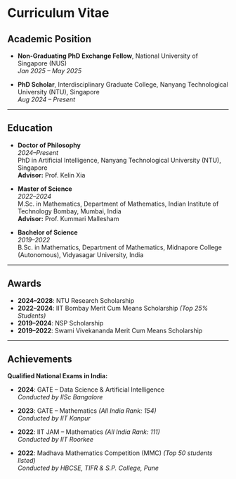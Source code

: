 # Curriculum Vitae

## Academic Position

- **Non-Graduating PhD Exchange Fellow**, National University of Singapore (NUS)  
  *Jan 2025 – May 2025*

- **PhD Scholar**, Interdisciplinary Graduate College, Nanyang Technological University (NTU), Singapore  
  *Aug 2024 – Present*

---

## Education

- **Doctor of Philosophy**  
  *2024–Present*  
  PhD in Artificial Intelligence, Nanyang Technological University (NTU), Singapore  
  **Advisor:** Prof. Kelin Xia

- **Master of Science**  
  *2022–2024*  
  M.Sc. in Mathematics, Department of Mathematics, Indian Institute of Technology Bombay, Mumbai, India  
  **Advisor:** Prof. Kummari Mallesham

- **Bachelor of Science**  
  *2019–2022*  
  B.Sc. in Mathematics, Department of Mathematics, Midnapore College (Autonomous), Vidyasagar University, India

---

## Awards

- **2024–2028**: NTU Research Scholarship  
- **2022–2024**: IIT Bombay Merit Cum Means Scholarship *(Top 25% Students)*  
- **2019–2024**: NSP Scholarship  
- **2019–2022**: Swami Vivekananda Merit Cum Means Scholarship

---

## Achievements

**Qualified National Exams in India:**

- **2024**: GATE – Data Science & Artificial Intelligence  
  *Conducted by IISc Bangalore*

- **2023**: GATE – Mathematics *(All India Rank: 154)*  
  *Conducted by IIT Kanpur*

- **2022**: IIT JAM – Mathematics *(All India Rank: 111)*  
  *Conducted by IIT Roorkee*

- **2022**: Madhava Mathematics Competition (MMC) *(Top 50 students listed)*  
  *Conducted by HBCSE, TIFR & S.P. College, Pune*
